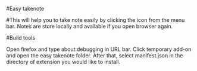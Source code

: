 #Easy takenote

#This will help you to take note easily by clicking the icon from the menu bar. Notes are store locally and available if you open 
browser again.

#Build tools

Open firefox and type about:debugging in URL bar. Click temporary add-on and open the easy takenote folder. After that, select manifest.json
in the directory of extension you would like to install.

